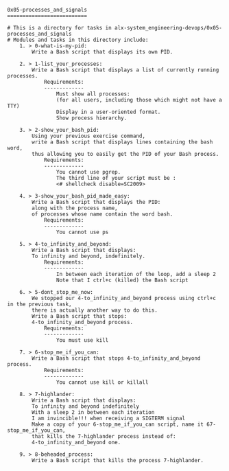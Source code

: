 	0x05-processes_and_signals
	==========================

	# This is a directory for tasks in alx-system_engineering-devops/0x05-processes_and_signals
	# Modules and tasks in this directory include:
		1. > 0-what-is-my-pid:
			Write a Bash script that displays its own PID.

		2. > 1-list_your_processes:
			Write a Bash script that displays a list of currently running processes.
				Requirements:
				-------------
					Must show all processes:
					(for all users, including those which might not have a TTY)
					Display in a user-oriented format.
					Show process hierarchy.

		3. > 2-show_your_bash_pid:
			Using your previous exercise command,
			write a Bash script that displays lines containing the bash word,
			thus allowing you to easily get the PID of your Bash process.
				Requirements:
				-------------
					You cannot use pgrep.
					The third line of your script must be :
					<# shellcheck disable=SC2009>

		4. > 3-show_your_bash_pid_made_easy:
			Write a Bash script that displays the PID:
			along with the process name,
			of processes whose name contain the word bash.
				Requirements:
				-------------
					You cannot use ps

		5. > 4-to_infinity_and_beyond:
			Write a Bash script that displays:
			To infinity and beyond, indefinitely.
				Requirements:
				-------------
					In between each iteration of the loop, add a sleep 2
					Note that I ctrl+c (killed) the Bash script

		6. > 5-dont_stop_me_now:
			We stopped our 4-to_infinity_and_beyond process using ctrl+c in the previous task,
			there is actually another way to do this.
			Write a Bash script that stops:
			4-to_infinity_and_beyond process.
				Requirements:
				-------------
					You must use kill

		7. > 6-stop_me_if_you_can:
			Write a Bash script that stops 4-to_infinity_and_beyond process.
				Requirements:
				-------------
					You cannot use kill or killall

		8. > 7-highlander:
			Write a Bash script that displays:
			To infinity and beyond indefinitely
			With a sleep 2 in between each iteration
			I am invincible!!! when receiving a SIGTERM signal
			Make a copy of your 6-stop_me_if_you_can script, name it 67-stop_me_if_you_can, 
			that kills the 7-highlander process instead of:
			4-to_infinity_and_beyond one.

		9. > 8-beheaded_process:
			Write a Bash script that kills the process 7-highlander.
